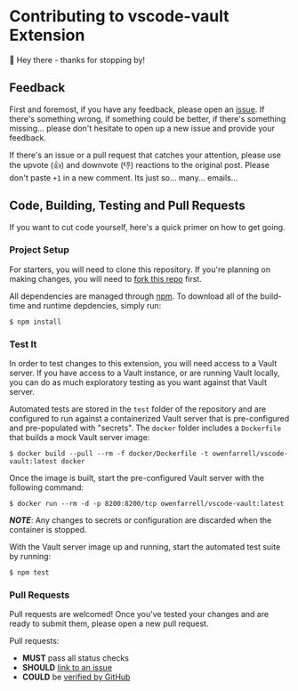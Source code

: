# Contributing to vscode-vault Extension

👋 Hey there - thanks for stopping by!

## Feedback

First and foremost, if you have any feedback, please open an [issue](../../issues). If there's something wrong, if something could be better, if there's something missing... please don't hesitate to open up a new issue and provide your feedback.

If there's an issue or a pull request that catches your attention, please use the upvote (👍) and downvote (👎) reactions to the original post. Please don't paste `+1` in a new comment. Its just so... many... emails...

## Code, Building, Testing and Pull Requests

If you want to cut code yourself, here's a quick primer on how to get going.

### Project Setup

For starters, you will need to clone this repository. If you're planning on making changes, you will need to [fork this repo](https://docs.github.com/en/github/getting-started-with-github/fork-a-repo) first.

All dependencies are managed through [npm](https://www.npmjs.com/package/npm). To download all of the build-time and runtime depdencies, simply run:

```
$ npm install
```

### Test It

In order to test changes to this extension, you will need access to a Vault server. If you have access to a Vault instance, or are running Vault locally, you can do as much exploratory testing as you want against that Vault server.

Automated tests are stored in the `test` folder of the repository and are configured to run against a containerized Vault server that is pre-configured and pre-populated with "secrets". The `docker` folder includes a `Dockerfile` that builds a mock Vault server image:
```
$ docker build --pull --rm -f docker/Dockerfile -t owenfarrell/vscode-vault:latest docker
```

Once the image is built, start the pre-configured Vault server with the following command:
```
$ docker run --rm -d -p 8200:8200/tcp owenfarrell/vscode-vault:latest
```

**_NOTE_**: Any changes to secrets or configuration are discarded when the container is stopped.

With the Vault server image up and running, start the automated test suite by running:
```
$ npm test
```

### Pull Requests

Pull requests are welcomed! Once you've tested your changes and are ready to submit them, please open a new pull request.

Pull requests:
* **MUST** pass all status checks
* **SHOULD** [link to an issue](https://docs.github.com/en/github/managing-your-work-on-github/linking-a-pull-request-to-an-issue)
* **COULD** be [verified by GitHub](https://docs.github.com/en/github/authenticating-to-github/about-commit-signature-verification)
